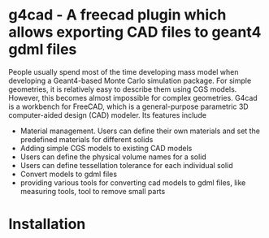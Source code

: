 # g4cad   - A freecad plugin which allows exporting CAD files to geant4 gdml files

People usually spend most of the time developing mass model when developing a Geant4-based Monte Carlo simulation package. For simple geometries, it is relatively easy to describe them using CGS models. 
However, this becomes almost impossible for complex geometries. 
G4cad is a workbench for FreeCAD, which is a general-purpose parametric 3D computer-aided design (CAD) modeler. Its features include

* Material management.  Users can define their own materials and set the predefined materials for different solids 
* Adding simple CGS models to existing CAD models
* Users can define the physical volume names for a solid
* Users can define tessellation tolerance for each individual solid
* Convert models to gdml files
* providing various tools for converting cad models to gdml files, like  measuring tools, tool to remove small parts

# Installation

